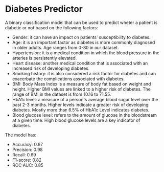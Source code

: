 # Diabetes Predictor
A binary classification model that can be used to predict wheter a patient is diabetic or not based on the following factors:
- Gender: it can have an impact on patients' susceptibility to diabetes.
- Age: it is an important factor as diabetes is more commonly diagnosed in older adults. Age ranges from 0-80 in our dataset.
- Hypertension: it is a medical condition in which the blood pressure in the arteries is persistently elevated.
- Heart disease: another medical condition that is associated with an increased risk of developing diabetes.
- Smoking history: it is also considered a risk factor for diabetes and can exacerbate the complications associated with diabetes.
- BMI: Body Mass Index is a measure of body fat based on weight and height. Higher BMI values are linked to a higher risk of diabetes.
  The range of BMI in the dataset is from 10.16 to 71.55.
- HbA1c level: a measure of a person's average blood sugar level over the past 2-3 months. Higher levels indicate a greater risk of
  developing diabetes. Mostly more than 6.5% of HbA1c Level indicates diabetes.
- Blood glucose level: refers to the amount of glucose in the bloodstream at a given time. High blood glucose levels are a key indicator of diabetes.

The model has:
- Accuracy: 0.97
- Precision: 0.98
- Recall: 0.69
- F1-score: 0.82
- ROC AUC: 0.85
